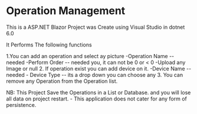 # Operation Management

This is a ASP.NET Blazor Project was Create using Visual Studio in dotnet 6.0

It Performs The following functions

1.You can add an operation and select ay picture 
  -Operation Name -- needed
  -Perform Order -- needed you, it can not be 0 or < 0 
  -Upload any Image or null
 2. If operation exist you can add device on it.
     -Device Name -- needed
     - Device Type -- its a drop down you can choose any
  3. You can remove any Operation from the Operation list.

  NB: This Project Save the Operations in a List or Database. and you will lose all data on project restart.
      - This application does not cater for any form of persistence.
